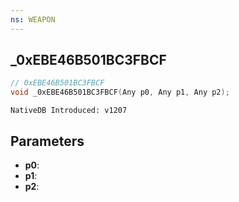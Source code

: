 ```yaml
---
ns: WEAPON
---
```

## _0xEBE46B501BC3FBCF

```c
// 0xEBE46B501BC3FBCF
void _0xEBE46B501BC3FBCF(Any p0, Any p1, Any p2);
```

```
NativeDB Introduced: v1207
```

## Parameters
* **p0**:
* **p1**:
* **p2**:
